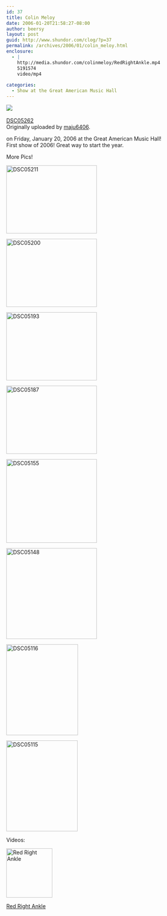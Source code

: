 ```yaml
---
id: 37
title: Colin Meloy
date: 2006-01-20T21:58:27-08:00
author: beersy
layout: post
guid: http://www.shundor.com/clog/?p=37
permalink: /archives/2006/01/colin_meloy.html
enclosure:
  - |
    http://media.shundor.com/colinmeloy/RedRightAnkle.mp4
    5191574
    video/mp4
    
categories:
  - Show at the Great American Music Hall
---
```

[![](http://static.flickr.com/30/89459654_b98016fbab_m.jpg)](http://www.flickr.com/photos/beersy/89459654/ "photo sharing") 

[DSC05262](http://www.flickr.com/photos/beersy/89459654/)  
Originally uploaded by [maju6406](http://www.flickr.com/people/beersy/).

on Friday, January 20, 2006 at the Great American Music Hall!  
First show of 2006! Great way to start the year.  
<!--more-->

  
More Pics!

[<img height="180" alt="DSC05211" src="http://static.flickr.com/15/89459882_7ff074473c_m.jpg" width="240" />](http://www.flickr.com/photos/beersy/89459882/ "Photo Sharing")

[<img height="180" alt="DSC05200" src="http://static.flickr.com/13/89459987_63a54279e6_m.jpg" width="240" />](http://www.flickr.com/photos/beersy/89459987/ "Photo Sharing")

[<img height="180" alt="DSC05193" src="http://static.flickr.com/38/89460101_11f4ca7d11_m.jpg" width="240" />](http://www.flickr.com/photos/beersy/89460101/ "Photo Sharing")

[<img height="180" alt="DSC05187" src="http://static.flickr.com/26/89460223_49c7277c4c_m.jpg" width="240" />](http://www.flickr.com/photos/beersy/89460223/ "Photo Sharing")

[<img height="221" alt="DSC05155" src="http://static.flickr.com/19/89460250_bde9347f85_m.jpg" width="240" />](http://www.flickr.com/photos/beersy/89460250/ "Photo Sharing")

[<img height="240" alt="DSC05148" src="http://static.flickr.com/24/89460283_95acf8a551_m.jpg" width="240" />](http://www.flickr.com/photos/beersy/89460283/ "Photo Sharing")

[<img height="240" alt="DSC05116" src="http://static.flickr.com/32/89460304_c24aa7dfae_m.jpg" width="190" />](http://www.flickr.com/photos/beersy/89460304/ "Photo Sharing")

[<img height="240" alt="DSC05115" src="http://static.flickr.com/16/89460335_826eaab440_m.jpg" width="189" />](http://www.flickr.com/photos/beersy/89460335/ "Photo Sharing")

Videos:

<img height="130" alt="Red Right Ankle" src="http://media.shundor.com/colinmeloy/RedRightAnkle.jpg" width="122" /> 

[Red Right Ankle](http://media.shundor.com/colinmeloy/RedRightAnkle.mp4)